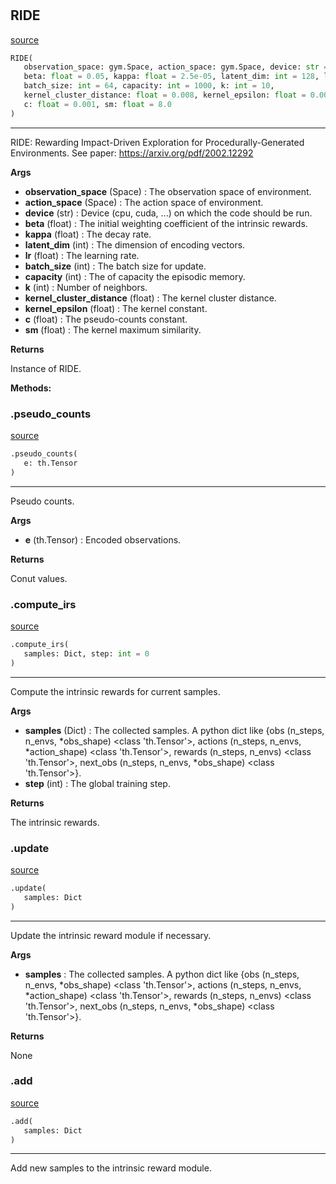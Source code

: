 #


## RIDE
[source](https://github.com/RLE-Foundation/rllte/blob/main/rllte/xplore/reward/ride.py/#L150)
```python 
RIDE(
   observation_space: gym.Space, action_space: gym.Space, device: str = 'cpu',
   beta: float = 0.05, kappa: float = 2.5e-05, latent_dim: int = 128, lr: float = 0.001,
   batch_size: int = 64, capacity: int = 1000, k: int = 10,
   kernel_cluster_distance: float = 0.008, kernel_epsilon: float = 0.0001,
   c: float = 0.001, sm: float = 8.0
)
```


---
RIDE: Rewarding Impact-Driven Exploration for Procedurally-Generated Environments.
See paper: https://arxiv.org/pdf/2002.12292


**Args**

* **observation_space** (Space) : The observation space of environment.
* **action_space** (Space) : The action space of environment.
* **device** (str) : Device (cpu, cuda, ...) on which the code should be run.
* **beta** (float) : The initial weighting coefficient of the intrinsic rewards.
* **kappa** (float) : The decay rate.
* **latent_dim** (int) : The dimension of encoding vectors.
* **lr** (float) : The learning rate.
* **batch_size** (int) : The batch size for update.
* **capacity** (int) : The of capacity the episodic memory.
* **k** (int) : Number of neighbors.
* **kernel_cluster_distance** (float) : The kernel cluster distance.
* **kernel_epsilon** (float) : The kernel constant.
* **c** (float) : The pseudo-counts constant.
* **sm** (float) : The kernel maximum similarity.


**Returns**

Instance of RIDE.


**Methods:**


### .pseudo_counts
[source](https://github.com/RLE-Foundation/rllte/blob/main/rllte/xplore/reward/ride.py/#L219)
```python
.pseudo_counts(
   e: th.Tensor
)
```

---
Pseudo counts.


**Args**

* **e** (th.Tensor) : Encoded observations.


**Returns**

Conut values.

### .compute_irs
[source](https://github.com/RLE-Foundation/rllte/blob/main/rllte/xplore/reward/ride.py/#L246)
```python
.compute_irs(
   samples: Dict, step: int = 0
)
```

---
Compute the intrinsic rewards for current samples.


**Args**

* **samples** (Dict) : The collected samples. A python dict like
    {obs (n_steps, n_envs, *obs_shape) <class 'th.Tensor'>,
    actions (n_steps, n_envs, *action_shape) <class 'th.Tensor'>,
    rewards (n_steps, n_envs) <class 'th.Tensor'>,
    next_obs (n_steps, n_envs, *obs_shape) <class 'th.Tensor'>}.
* **step** (int) : The global training step.


**Returns**

The intrinsic rewards.

### .update
[source](https://github.com/RLE-Foundation/rllte/blob/main/rllte/xplore/reward/ride.py/#L287)
```python
.update(
   samples: Dict
)
```

---
Update the intrinsic reward module if necessary.


**Args**

* **samples**  : The collected samples. A python dict like
    {obs (n_steps, n_envs, *obs_shape) <class 'th.Tensor'>,
    actions (n_steps, n_envs, *action_shape) <class 'th.Tensor'>,
    rewards (n_steps, n_envs) <class 'th.Tensor'>,
    next_obs (n_steps, n_envs, *obs_shape) <class 'th.Tensor'>}.


**Returns**

None

### .add
[source](https://github.com/RLE-Foundation/rllte/blob/main/rllte/xplore/reward/ride.py/#L334)
```python
.add(
   samples: Dict
)
```

---
Add new samples to the intrinsic reward module.
